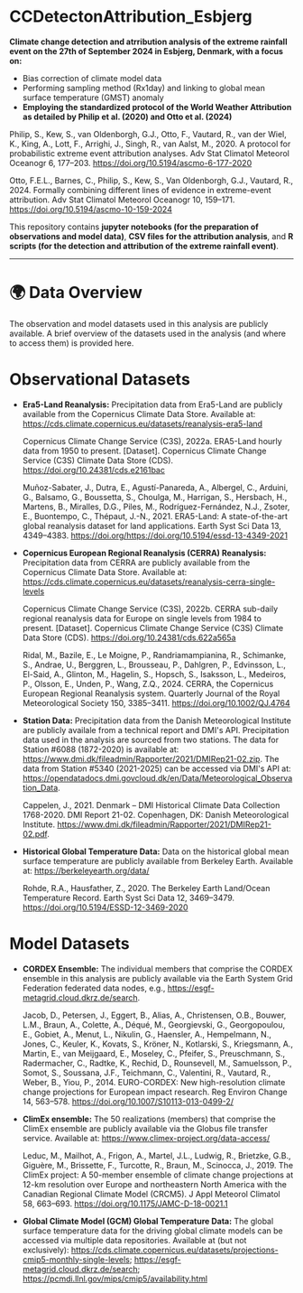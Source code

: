 # CCDetectonAttribution_Esbjerg

**Climate change detection and atrribution analysis of the extreme rainfall event on the 27th of September 2024 in Esbjerg, Denmark, with a focus on:**

- Bias correction of climate model data
- Performing sampling method (Rx1day) and linking to global mean surface temperature (GMST) anomaly
- **Employing the standardized protocol of the World Weather Attribution as detailed by Philip et al. (2020) and Otto et al. (2024)**

Philip, S., Kew, S., van Oldenborgh, G.J., Otto, F., Vautard, R., van der Wiel, K., King, A., Lott, F., Arrighi, J., Singh, R., van Aalst, M., 2020. A protocol for probabilistic extreme event attribution analyses. Adv Stat Climatol Meteorol Oceanogr 6, 177–203. https://doi.org/10.5194/ascmo-6-177-2020

Otto, F.E.L., Barnes, C., Philip, S., Kew, S., Van Oldenborgh, G.J., Vautard, R., 2024. Formally combining different lines of evidence in extreme-event attribution. Adv Stat Climatol Meteorol Oceanogr 10, 159–171. https://doi.org/10.5194/ascmo-10-159-2024 

This repository contains **jupyter notebooks (for the preparation of observations and model data)**, **CSV files for the attribution analysis**, and **R scripts (for the detection and attribution of the extreme rainfall event)**.

---

# 🌍 Data Overview

The observation and model datasets used in this analysis are publicly available. A brief overview of the datasets used in the analysis (and where to access them) is provided here. 

# Observational Datasets

- **Era5-Land Reanalysis:** Precipitation data from Era5-Land are publicly available from the Copernicus Climate Data Store. Available at: https://cds.climate.copernicus.eu/datasets/reanalysis-era5-land

  Copernicus Climate Change Service (C3S), 2022a. ERA5-Land hourly data from 1950 to present. [Dataset]. Copernicus Climate Change Service (C3S) Climate Data Store (CDS).      https://doi.org/10.24381/cds.e2161bac 

  Muñoz-Sabater, J., Dutra, E., Agustí-Panareda, A., Albergel, C., Arduini, G., Balsamo, G., Boussetta, S., Choulga, M., Harrigan, S., Hersbach, H., Martens, B., Miralles,     D.G., Piles, M., Rodríguez-Fernández, N.J., Zsoter, E., Buontempo, C., Thépaut, J.-N., 2021. ERA5-Land: A state-of-the-art global reanalysis dataset for land                 applications.   Earth Syst Sci Data 13, 4349–4383. https://doi.org/https://doi.org/10.5194/essd-13-4349-2021

- **Copernicus European Regional Reanalysis (CERRA) Reanalysis:** Precipitation data from CERRA are publicly available from the Copernicus Climate Data Store. Available at: https://cds.climate.copernicus.eu/datasets/reanalysis-cerra-single-levels

  Copernicus Climate Change Service (C3S), 2022b. CERRA sub-daily regional reanalysis data for Europe on single levels from 1984 to present. [Dataset]. Copernicus Climate      Change Service (C3S) Climate Data Store (CDS). https://doi.org/10.24381/cds.622a565a 

  Ridal, M., Bazile, E., Le Moigne, P., Randriamampianina, R., Schimanke, S., Andrae, U., Berggren, L., Brousseau, P., Dahlgren, P., Edvinsson, L., El-Said, A., Glinton, M.,   Hagelin, S., Hopsch, S., Isaksson, L., Medeiros, P., Olsson, E., Unden, P., Wang, Z.Q., 2024. CERRA, the Copernicus European Regional Reanalysis system. Quarterly Journal    of the Royal Meteorological Society 150, 3385–3411. https://doi.org/10.1002/QJ.4764 

- **Station Data:** Precipitation data from the Danish Meteorological Institute are publicly availale from a technical report and DMI's API. Precipitation data used in the analysis are sourced from two stations. The data for Station #6088 (1872-2020) is available at: https://www.dmi.dk/fileadmin/Rapporter/2021/DMIRep21-02.zip. The data from Station #5340 (2021-2025) can be accessed via DMI's API at: https://opendatadocs.dmi.govcloud.dk/en/Data/Meteorological_Observation_Data.

  Cappelen, J., 2021. Denmark – DMI Historical Climate Data Collection 1768-2020. DMI Report 21-02. Copenhagen, DK: Danish Meteorological Institute. https://www.dmi.dk/fileadmin/Rapporter/2021/DMIRep21-02.pdf. 

- **Historical Global Temperature Data:** Data on the historical global mean surface temperature are publicly available from Berkeley Earth. Available at: https://berkeleyearth.org/data/

  Rohde, R.A., Hausfather, Z., 2020. The Berkeley Earth Land/Ocean Temperature Record. Earth Syst Sci Data 12, 3469–3479. https://doi.org/10.5194/ESSD-12-3469-2020 

# Model Datasets

- **CORDEX Ensemble:** The individual members that comprise the CORDEX ensemble in this analysis are publicly available via the Earth System Grid Federation federated data nodes, e.g., https://esgf-metagrid.cloud.dkrz.de/search.

  Jacob, D., Petersen, J., Eggert, B., Alias, A., Christensen, O.B., Bouwer, L.M., Braun, A., Colette, A., Déqué, M., Georgievski, G., Georgopoulou, E., Gobiet, A., Menut,     L., Nikulin, G., Haensler, A., Hempelmann, N., Jones, C., Keuler, K., Kovats, S., Kröner, N., Kotlarski, S., Kriegsmann, A., Martin, E., van Meijgaard, E., Moseley, C.,      Pfeifer, S., Preuschmann, S., Radermacher, C., Radtke, K., Rechid, D., Rounsevell, M., Samuelsson, P., Somot, S., Soussana, J.F., Teichmann, C., Valentini, R., Vautard,      R.,   Weber, B., Yiou, P., 2014. EURO-CORDEX: New high-resolution climate change projections for European impact research. Reg Environ Change 14, 563–578.
  https://doi.org/10.1007/S10113-013-0499-2/ 

- **ClimEx ensemble:** The 50 realizations (members) that comprise the ClimEx ensemble are publicly available via the Globus file transfer service. Available at: https://www.climex-project.org/data-access/

  Leduc, M., Mailhot, A., Frigon, A., Martel, J.L., Ludwig, R., Brietzke, G.B., Giguère, M., Brissette, F., Turcotte, R., Braun, M., Scinocca, J., 2019. The ClimEx project:   A 50-member ensemble of climate change projections at 12-km resolution over Europe and northeastern North America with the Canadian Regional Climate Model (CRCM5). J Appl    Meteorol Climatol 58, 663–693. https://doi.org/10.1175/JAMC-D-18-0021.1 

- **Global Climate Model (GCM) Global Temperature Data:** The global surface temperature data for the driving global climate models can be accessed via multiple data repositories. Available at (but not exclusively): https://cds.climate.copernicus.eu/datasets/projections-cmip5-monthly-single-levels; https://esgf-metagrid.cloud.dkrz.de/search; https://pcmdi.llnl.gov/mips/cmip5/availability.html
